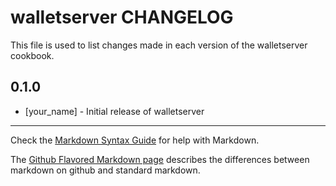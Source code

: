 walletserver CHANGELOG
======================

This file is used to list changes made in each version of the walletserver cookbook.

0.1.0
-----
- [your_name] - Initial release of walletserver

- - -
Check the [Markdown Syntax Guide](http://daringfireball.net/projects/markdown/syntax) for help with Markdown.

The [Github Flavored Markdown page](http://github.github.com/github-flavored-markdown/) describes the differences between markdown on github and standard markdown.
